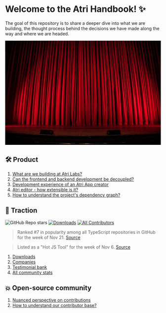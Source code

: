 # Welcome to the Atri Handbook! ✨

The goal of this repository is to share a deeper dive into what we are building, the thought process behind the decisions we have made along the way and where we are headed. 

<img src="assets/theatre.jpeg" alt="drawing" width="1000"/>

## 🛠️ Product

1. [What are we building at Atri Labs?
](posts/product/product_explained.md)
2. [Can the frontend and backend development be decoupled?](posts/product/decoupled.md)
3. [Development experience of an Atri App creator](posts/product/dx.md)
4. [Atri editor - how extensible is it?](posts/product/extensibility.md)
5. [How to understand the project's dependency graph?](posts/product/dependency.md)

## 🥂 Traction

![GitHub Repo stars](https://img.shields.io/github/stars/Atri-Labs/atrilabs-engine?style=social) <a href="https://pepy.tech/badge/atri" target="_blank"><img src="https://pepy.tech/badge/atri" alt="Downloads"></a> [![All Contributors](https://img.shields.io/badge/all_contributors-52-orange.svg?style=flat-square)](#contributors-)

> Ranked #7 in popularity among all TypeScript repositories in GitHub for the week of Nov 21. [Source](https://ossinsight.io/)

> Listed as a "Hot JS Tool" for the week of Nov 6. [Source](https://jstools.substack.com/p/hot-js-tools-45-612-november-2022)

1. [Downloads](posts/traction/downloads.md)
2. [Companies](posts/traction/companies.md)
3. [Testimonial bank](posts/traction/testimonials.md)
3. [All community stats](posts/traction/community_stats.md)

## 💥 Open-source community

1. [Nuanced perspective on contributions](posts/oss/contributor.md)
2. [How to understand our contributor base?](posts/oss/our_contributor.md)
